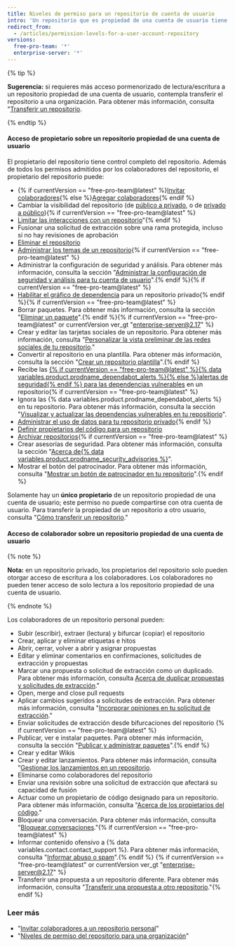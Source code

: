 ```yaml
---
title: Niveles de permiso para un repositorio de cuenta de usuario
intro: 'Un repositorio que es propiedad de una cuenta de usuario tiene dos niveles de permiso: el *del propietario del repositorio* y *de los colaboradores*.'
redirect_from:
  - /articles/permission-levels-for-a-user-account-repository
versions:
  free-pro-team: '*'
  enterprise-server: '*'
---
```


{% tip %}

**Sugerencia:** si requieres más acceso pormenorizado de lectura/escritura a un repositorio propiedad de una cuenta de usuario, contempla transferir el repositorio a una organización. Para obtener más información, consulta "[Transferir un repositorio](/articles/transferring-a-repository).

{% endtip %}

#### Acceso de propietario sobre un repositorio propiedad de una cuenta de usuario

El propietario del repositorio tiene control completo del repositorio. Además de todos los permisos admitidos por los colaboradores del repositorio, el propietario del repositorio puede:

- {% if currentVersion == "free-pro-team@latest" %}[Invitar colaboradores](/articles/inviting-collaborators-to-a-personal-repository){% else %}[Agregar colaboradores](/articles/inviting-collaborators-to-a-personal-repository){% endif %}
- Cambiar la visibilidad del repositorio (de [público a privado](/articles/making-a-public-repository-private), o de [privado a público](/articles/making-a-private-repository-public)){% if currentVersion == "free-pro-team@latest" %}
- [Limitar las interacciones con un repositorio](/articles/limiting-interactions-with-your-repository)"{% endif %}
- Fusionar una solicitud de extracción sobre una rama protegida, incluso si no hay revisiones de aprobación
- [Eliminar el repositorio](/articles/deleting-a-repository)
- [Administrar los temas de un repositorio](/articles/classifying-your-repository-with-topics){% if currentVersion == "free-pro-team@latest" %}
- Administrar la configuración de seguridad y análisis. Para obtener más información, consulta la sección "[Administrar la configuración de seguridad y análisis para tu cuenta de usuario](/github/setting-up-and-managing-your-github-user-account/managing-security-and-analysis-settings-for-your-user-account)".{% endif %}{% if currentVersion == "free-pro-team@latest" %}
- [Habilitar el gráfico de dependencia](/github/visualizing-repository-data-with-graphs/exploring-the-dependencies-and-dependents-of-a-repository) para un repositorio privado{% endif %}{% if currentVersion == "free-pro-team@latest" %}
- Borrar paquetes. Para obtener más información, consulta la sección "[Eliminar un paquete](/github/managing-packages-with-github-packages/deleting-a-package)".{% endif %}{% if currentVersion == "free-pro-team@latest" or currentVersion ver_gt "enterprise-server@2.17" %}
- Crear y editar las tarjetas sociales de un repositorio. Para obtener más información, consulta "[Personalizar la vista preliminar de las redes sociales de tu repositorio](/articles/customizing-your-repositorys-social-media-preview)."
- Convertir al repositorio en una plantilla. Para obtener más información, consulta la sección "[Crear un repositorio plantilla](/articles/creating-a-template-repository)".{% endif %}
- Recibe las [{% if currentVersion == "free-pro-team@latest" %}{% data variables.product.prodname_dependabot_alerts %}{% else %}alertas de seguridad{% endif %} para las dependencias vulnerables](/github/managing-security-vulnerabilities/about-alerts-for-vulnerable-dependencies) en un repositorio{% if currentVersion == "free-pro-team@latest" %}
- Ignora las {% data variables.product.prodname_dependabot_alerts %} en tu repositorio. Para obtener más información, consulta la sección "[Visualizar y actualizar las dependencias vulnerables en tu repositiorio](/github/managing-security-vulnerabilities/viewing-and-updating-vulnerable-dependencies-in-your-repository)".
- [Administrar el uso de datos para tu repositorio privado](/github/understanding-how-github-uses-and-protects-your-data/managing-data-use-settings-for-your-private-repository){% endif %}
- [Definir propietarios del código para un repositorio](/articles/about-code-owners)
- [Archivar repositorios](/articles/about-archiving-repositories){% if currentVersion == "free-pro-team@latest" %}
- Crear asesorías de seguridad. Para obtener más información, consulta la sección "[Acerca de{% data variables.product.prodname_security_advisories %}](/github/managing-security-vulnerabilities/about-github-security-advisories)".
- Mostrar el botón del patrocinador. Para obtener más información, consulta "[Mostrar un botón de patrocinador en tu repositorio](/articles/displaying-a-sponsor-button-in-your-repository)".{% endif %}

Solamente hay un **único propietario** de un repositorio propiedad de una cuenta de usuario; este permiso no puede compartirse con otra cuenta de usuario. Para transferir la propiedad de un repositorio a otro usuario, consulta "[Cómo transferir un repositorio](/articles/how-to-transfer-a-repository)."

#### Acceso de colaborador sobre un repositorio propiedad de una cuenta de usuario

{% note %}

**Nota:** en un repositorio privado, los propietarios del repositorio solo pueden otorgar acceso de escritura a los colaboradores. Los colaboradores no pueden tener acceso de solo lectura a los repositorio propiedad de una cuenta de usuario.

{% endnote %}

Los colaboradores de un repositorio personal pueden:

- Subir (escribir), extraer (lectura) y bifurcar (copiar) el repositorio
- Crear, aplicar y eliminar etiquetas e hitos
- Abrir, cerrar, volver a abrir y asignar propuestas
- Editar y eliminar comentarios en confirmaciones, solicitudes de extracción y propuestas
- Marcar una propuesta o solicitud de extracción como un duplicado. Para obtener más información, consulta [Acerca de duplicar propuestas y solicitudes de extracción](/articles/about-duplicate-issues-and-pull-requests)."
- Open, merge and close pull requests
- Aplicar cambios sugeridos a solicitudes de extracción. Para obtener más información, consulta "[Incorporar opiniones en tu solicitud de extracción](/articles/incorporating-feedback-in-your-pull-request)."
- Enviar solicitudes de extracción desde bifurcaciones del repositorio {% if currentVersion == "free-pro-team@latest" %}
- Publicar, ver e instalar paquetes. Para obtener más información, consulta la sección "[Publicar y administrar paquetes](/github/managing-packages-with-github-packages/publishing-and-managing-packages)".{% endif %}
- Crear y editar Wikis
- Crear y editar lanzamientos. Para obtener más información, consulta "[Gestionar los lanzamientos en un repositorio](/github/administering-a-repository/managing-releases-in-a-repository).
- Eliminarse como colaboradores del repositorio
- Enviar una revisión sobre una solicitud de extracción que afectará su capacidad de fusión
- Actuar como un propietario de código designado para un repositorio. Para obtener más información, consulta "[Acerca de los propietarios del código](/articles/about-code-owners)."
- Bloquear una conversación. Para obtener más información, consulta "[Bloquear conversaciones](/articles/locking-conversations)."{% if currentVersion == "free-pro-team@latest" %}
- Informar contenido ofensivo a {% data variables.contact.contact_support %}. Para obtener más información, consulta "[Informar abuso o spam](/articles/reporting-abuse-or-spam)".{% endif %}
{% if currentVersion == "free-pro-team@latest" or currentVersion ver_gt "enterprise-server@2.17" %}
- Transferir una propuesta a un repositorio diferente. Para obtener más información, consulta "[Transferir una propuesta a otro repositorio](/articles/transferring-an-issue-to-another-repository)."{% endif %}

### Leer más

- "[Invitar colaboradores a un repositorio personal](/articles/inviting-collaborators-to-a-personal-repository)"
- "[Niveles de permiso del repositorio para una organización](/articles/repository-permission-levels-for-an-organization)"
